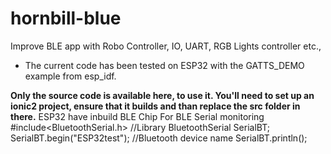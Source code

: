 # hornbill-blue
Improve
BLE app with Robo Controller, IO, UART, RGB Lights controller etc.,
* The current code has been tested on ESP32 with the GATTS_DEMO example from esp_idf.


<b>Only the source code is available here, to use it. You'll need to set up an ionic2 project, ensure that it builds and than replace the src folder in there.</b>
ESP32 have inbuild BLE Chip
For BLE Serial monitoring 
#include<BluetoothSerial.h> //Library
BluetoothSerial SerialBT;
SerialBT.begin("ESP32test"); //Bluetooth device name
SerialBT.println();
